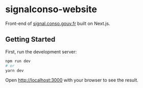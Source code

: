 # signalconso-website

Front-end of [signal.conso.gouv.fr](https://signal.conso.gouv.fr/) built on Next.js.

## Getting Started

First, run the development server:

```bash
npm run dev
# or
yarn dev
```

Open [http://localhost:3000](http://localhost:3000) with your browser to see the result.

